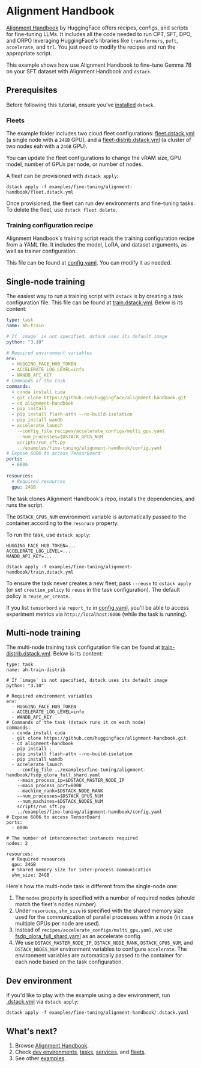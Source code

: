 # Alignment Handbook

[Alignment Handbook](https://github.com/huggingface/alignment-handbook) by HuggingFace offers recipes, configs, and
scripts for fine-tuning LLMs. It includes all the code needed to run CPT, SFT, DPO, and ORPO leveraging HuggingFace's
libraries like `transformers`, `peft`, `accelerate`, and `trl`. You just need to modify the recipes and run the 
appropriate script.

This example shows how use Alignment Handbook to fine-tune Gemma 7B on your SFT dataset 
with Alignment Handbook and `dstack`. 

## Prerequisites

Before following this tutorial, ensure you've [installed](https://dstack.ai/docs/installation) `dstack`.

### Fleets

The example folder includes two cloud fleet configurations: [fleet.dstack.yml](fleet.dstack.yml) (a single node with a `24GB` GPU),
and a [fleet-distrib.dstack.yml](fleet-distrib.dstack.yml) (a cluster of two nodes eah with a `24GB` GPU).

You can update the fleet configurations to change the vRAM size, GPU model, number of GPUs per node, or number of nodes. 

A fleet can be provisioned with `dstack apply`:

```shell
dstack apply -f examples/fine-tuning/alignment-handbook/fleet.dstack.yml
```

Once provisioned, the fleet can run dev environments and fine-tuning tasks.
To delete the fleet, use `dstack fleet delete`.

### Training configuration recipe

Alignment Handbook's training script reads the training configuration recipe  
from a YAML file. It includes the model, LoRA, and dataset arguments, as well
as trainer configuration.

This file can be found at [config.yaml](config.yaml).
You can modify it as needed.

## Single-node training

The easiest way to run a training script with `dstack` is by creating a task configuration file.
This file can be found at [train.dstack.yml](train.dstack.yml). Below is its content: 

```yaml
type: task
name: ah-train

# If `image` is not specified, dstack uses its default image
python: "3.10"

# Required environment variables
env:
  - HUGGING_FACE_HUB_TOKEN
  - ACCELERATE_LOG_LEVEL=info
  - WANDB_API_KEY
# Commands of the task
commands:
  - conda install cuda
  - git clone https://github.com/huggingface/alignment-handbook.git
  - cd alignment-handbook
  - pip install .
  - pip install flash-attn --no-build-isolation
  - pip install wandb
  - accelerate launch
    --config_file recipes/accelerate_configs/multi_gpu.yaml
    --num_processes=$DSTACK_GPUS_NUM
    scripts/run_sft.py
    ../examples/fine-tuning/alignment-handbook/config.yaml
# Expose 6006 to access TensorBoard
ports:
  - 6006
  
resources:
  # Required resources
  gpu: 24GB
```

The task clones Alignment Handbook's repo, installs the dependencies,
and runs the script.

The `DSTACK_GPUS_NUM` environment variable is automatically passed to the container
according to the `resoruce` property.

To run the task, use `dstack apply`:

```shell
HUGGING_FACE_HUB_TOKEN=...
ACCELERATE_LOG_LEVEL=...
WANDB_API_KEY=...

dstack apply -f examples/fine-tuning/alignment-handbook/train.dstack.yml
```

To ensure the task never creates a new fleet,
pass `--reuse` to `dstack apply` (or set `creation_policy` to `reuse` in the task configuration).
The default policy is `reuse_or_create`.

If you list `tensorbord` via `report_to` in [config.yaml](config.yaml),
you'll be able to access experiment metrics via `http://localhost:6006` (while the task is running).

## Multi-node training

The multi-node training task configuration file can be found at [train-distrib.dstack.yml](train-distrib.dstack.yml).
Below is its content:

```
type: task
name: ah-train-distrib

# If `image` is not specified, dstack uses its default image
python: "3.10"

# Required environment variables
env:
  - HUGGING_FACE_HUB_TOKEN
  - ACCELERATE_LOG_LEVEL=info
  - WANDB_API_KEY
# Commands of the task (dstack runs it on each node)
commands:
  - conda install cuda
  - git clone https://github.com/huggingface/alignment-handbook.git
  - cd alignment-handbook
  - pip install .
  - pip install flash-attn --no-build-isolation
  - pip install wandb
  - accelerate launch
    --config_file ../examples/fine-tuning/alignment-handbook/fsdp_qlora_full_shard.yaml
    --main_process_ip=$DSTACK_MASTER_NODE_IP
    --main_process_port=8008
    --machine_rank=$DSTACK_NODE_RANK
    --num_processes=$DSTACK_GPUS_NUM
    --num_machines=$DSTACK_NODES_NUM
    scripts/run_sft.py 
    ../examples/fine-tuning/alignment-handbook/config.yaml
# Expose 6006 to access TensorBoard
ports:
  - 6006

# The number of interconnected instances required
nodes: 2

resources:
  # Required resources
  gpu: 24GB
  # Shared memory size for inter-process communication
  shm_size: 24GB
```

Here's how the multi-node task is different from the single-node one:

1. The `nodes` property is specified with a number of required nodes (should match the fleet's nodes number).
2. Under `resoruces`, `shm_size` is specified with the shared memory size used for the communication of parallel
   processes within a node (in case multiple GPUs per node are used).
3. Instead of `recipes/accelerate_configs/multi_gpu.yaml`, we use [fsdp_qlora_full_shard.yaml](fsdp_qlora_full_shard.yaml) as an accelerate config.
4. We use `DSTACK_MASTER_NODE_IP`, `DSTACK_NODE_RANK`, `DSTACK_GPUS_NUM`, and `DSTACK_NODES_NUM` environment variables to
   configure `accelerate`. The environment variables are automatically passed
   to the container for each node based on the task configuration.

## Dev environment

If you'd like to play with the example using a dev environment, run
[.dstack.yml](.dstack.yml) via `dstack apply`:

```shell
dstack apply -f examples/fine-tuning/alignment-handbook/.dstack.yaml 
```

## What's next?

1. Browse [Alignment Handbook](https://github.com/huggingface/alignment-handbook).
2. Check [dev environments](https://dstack.ai/docs/dev-environments), [tasks](https://dstack.ai/docs/tasks), 
   [services](https://dstack.ai/docs/services), and [fleets](https://dstack.ai/docs/fleets).
3. See other [examples](../..).